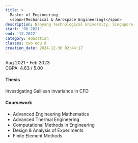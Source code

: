 ```yaml
---
title: >
  Master of Engineering
  <span>(Mechanical & Aerospace Engineering)</span>
description: Nanyang Technological University, Singapore
start: '08.2021'
end: '12.2022'
category: education
classes: two edu d
creation_date: 2024-12-30 02:44:17
---
```



Aug 2021 - Feb 2023\
CGPA: 4.63 / 5.00

#### Thesis

Investigating Galilean invariance in CFD

#### Coursework

* Advanced Engineering Mathematics
* Advanced Thermal Engineering
* Computational Methods in Engineering
* Design & Analysis of Experiments
* Finite Element Methods